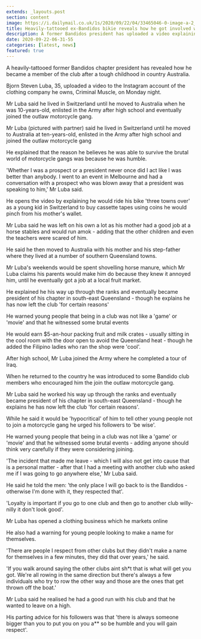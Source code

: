 ```yaml
---
extends: _layouts.post
section: content
image: https://i.dailymail.co.uk/1s/2020/09/22/04/33465046-0-image-a-2_1600746744482.jpg 
title: Heavily-tattooed ex-Bandidos bikie reveals how he got involved with the outlaw motorcycle gang 
description: A former Bandidos president has uploaded a video explaining how he got involved with the outlaw motocycle gang after returning to southeast Queensland from Iraq. 
date: 2020-09-22-06-31-55 
categories: [latest, news] 
featured: true 
--- 
```

A heavily-tattooed former Bandidos chapter president has revealed how he became a member of the club after a tough childhood in country Australia. 

Bjorn Steven Luba, 35, uploaded a video to the Instagram account of the clothing company he owns, Criminal Muscle, on Monday night. 

Mr Luba said he lived in Switzerland until he moved to Australia when he was 10-years-old, enlisted in the Army after high school and eventually joined the outlaw motorcycle gang.  

Mr Luba (pictured with partner) said he lived in Switzerland until he moved to Australia at ten-years-old, enlisted in the Army after high school and joined the outlaw motorcycle gang  

He explained that the reason he believes he was able to survive the brutal world of motorcycle gangs was because he was humble. 

'Whether I was a prospect or a president never once did I act like I was better than anybody. I went to an event in Melbourne and had a conversation with a prospect who was blown away that a president was speaking to him,' Mr Luba said. 

He opens the video by explaining he would ride his bike 'three towns over' as a young kid in Switzerland to buy cassette tapes using coins he would pinch from his mother's wallet. 

Mr Luba said he was left on his own a lot as his mother had a good job at a horse stables and would run amok - adding that the other children and even the teachers were scared of him. 

He said he then moved to Australia with his mother and his step-father where they lived at a number of southern Queensland towns. 

Mr Luba's weekends would be spent shovelling horse manure, which Mr Luba claims his parents would make him do because they knew it annoyed him, until he eventually got a job at a local fruit market. 

He explained he his way up through the ranks and eventually became president of his chapter in south-east Queensland - though he explains he has now left the club 'for certain reasons' 

He warned young people that being in a club was not like a 'game' or 'movie' and that he witnessed some brutal events 

He would earn $5-an-hour packing fruit and milk crates - usually sitting in the cool room with the door open to avoid the Queensland heat - though he added the Filipino ladies who ran the shop were 'cool'. 

After high school, Mr Luba joined the Army where he completed a tour of Iraq. 

When he returned to the country he was introduced to some Bandido club members who encouraged him the join the outlaw motorcycle gang. 

Mr Luba said he worked his way up through the ranks and eventually became president of his chapter in south-east Queensland - though he explains he has now left the club 'for certain reasons'. 

While he said it would be 'hypocritical' of him to tell other young people not to join a motorcycle gang he urged his followers to 'be wise'. 

He warned young people that being in a club was not like a 'game' or 'movie' and that he witnessed some brutal events - adding anyone should think very carefully if they were considering joining.  

'The incident that made me leave - which I will also not get into cause that is a personal matter - after that I had a meeting with another club who asked me if I was going to go anywhere else,' Mr Luba said. 

He said he told the men: 'the only place I will go back to is the Bandidos - otherwise I'm done with it, they respected that'. 

'Loyalty is important if you go to one club and then go to another club willy-nilly it don't look good'. 

Mr Luba has opened a clothing business which he markets online 

He also had a warning for young people looking to make a name for themselves. 

'There are people I respect from other clubs but they didn't make a name for themselves in a few minutes, they did that over years,' he said. 

'If you walk around saying the other clubs aint sh*t that is what will get you got. We're all rowing in the same direction but there's always a few individuals who try to row the other way and those are the ones that get thrown off the boat.' 

Mr Luba said he realised he had a good run with his club and that he wanted to leave on a high. 

His parting advice for his followers was that 'there is always someone bigger than you to put you on you a** so be humble and you will gain respect'. 

